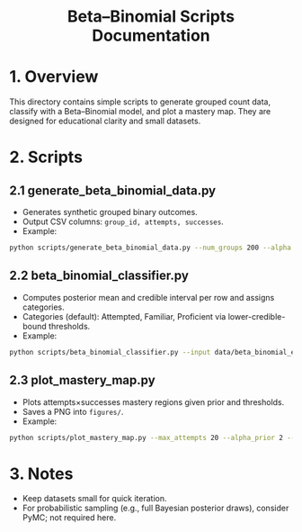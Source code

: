 <h1 align="center">Beta–Binomial Scripts Documentation</h1>

# 1. Overview

This directory contains simple scripts to generate grouped count data, classify with a Beta–Binomial model, and plot a mastery map. They are designed for educational clarity and small datasets.

# 2. Scripts

## 2.1 generate_beta_binomial_data.py
- Generates synthetic grouped binary outcomes.
- Output CSV columns: `group_id, attempts, successes`.
- Example:
```bash
python scripts/generate_beta_binomial_data.py --num_groups 200 --alpha 3 --beta_param 4 --out data/beta_binomial_synthetic.csv
```

## 2.2 beta_binomial_classifier.py
- Computes posterior mean and credible interval per row and assigns categories.
- Categories (default): Attempted, Familiar, Proficient via lower-credible-bound thresholds.
- Example:
```bash
python scripts/beta_binomial_classifier.py --input data/beta_binomial_examples.csv --output data/beta_binomial_classified.csv --alpha_prior 2 --beta_prior 2 --familiar 0.3 --proficient 0.5 --confidence 0.8
```

## 2.3 plot_mastery_map.py
- Plots attempts×successes mastery regions given prior and thresholds.
- Saves a PNG into `figures/`.
- Example:
```bash
python scripts/plot_mastery_map.py --max_attempts 20 --alpha_prior 2 --beta_prior 2 --familiar 0.3 --proficient 0.5 --confidence 0.8 --out figures/mastery_map_placeholder.png
```

# 3. Notes

- Keep datasets small for quick iteration.
- For probabilistic sampling (e.g., full Bayesian posterior draws), consider PyMC; not required here.

